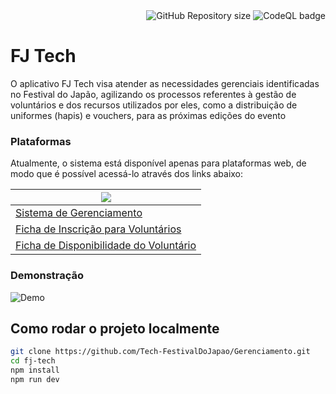 <div align="right">
  <img alt="GitHub Repository size" src="https://img.shields.io/github/repo-size/Tech-FestivalDoJapao/Gerenciamento">
  <img alt="CodeQL badge" src="https://github.com/Tech-FestivalDoJapao/Gerenciamento/actions/workflows/github-code-scanning/codeql/badge.svg?branch=main">
</div>

# FJ Tech
O aplicativo FJ Tech visa atender as necessidades gerenciais identificadas no Festival do Japão, agilizando os processos referentes à gestão de voluntários e dos recursos utilizados por eles, como a distribuição de uniformes (hapis) e vouchers, para as próximas edições do evento

### Plataformas
Atualmente, o sistema está disponível apenas para plataformas web, de modo que é possível acessá-lo através dos links abaixo:

| ![](https://img.shields.io/badge/Web-black.svg?style=for-the-badge&logo=google-chrome) | 
| -------- | 
| [Sistema de Gerenciamento](https://tech-festivaldojapao.github.io/Gerenciamento) | 
| [Ficha de Inscrição para Voluntários](https://tech-festivaldojapao.github.io/Gerenciamento/voluntario.html) |
| [Ficha de Disponibilidade do Voluntário](https://tech-festivaldojapao.github.io/Gerenciamento/horas.html) |

### Demonstração
![Demo](https://github.com/Tech-FestivalDoJapao/Gerenciamento/assets/164685231/49769f94-ac78-4758-a180-92aa8f8a4909)

## Como rodar o projeto localmente
```sh
git clone https://github.com/Tech-FestivalDoJapao/Gerenciamento.git
cd fj-tech
npm install
npm run dev
```
